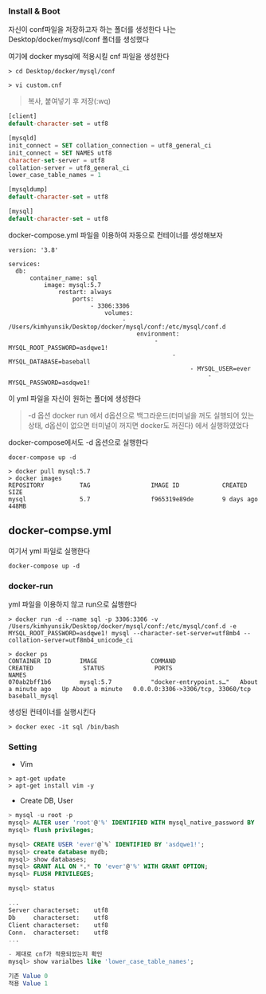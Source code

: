 ### Install & Boot

자신이 conf파일을 저장하고자 하는 폴더를 생성한다
나는 Desktop/docker/mysql/conf 폴더를 생성했다

여기에 docker mysql에 적용시킬 cnf 파일을 생성한다

```
> cd Desktop/docker/mysql/conf

> vi custom.cnf
```

> 복사, 붙여넣기 후 저장(:wq)
```sql
[client]
default-character-set = utf8

[mysqld]
init_connect = SET collation_connection = utf8_general_ci
init_connect = SET NAMES utf8
character-set-server = utf8
collation-server = utf8_general_ci
lower_case_table_names = 1

[mysqldump]
default-character-set = utf8

[mysql]
default-character-set = utf8
```

docker-compose.yml 파일을 이용하여 자동으로 컨테이너를 생성해보자
```
version: '3.8'

services:
  db:
      container_name: sql
	      image: mysql:5.7
		      restart: always
			      ports:
				       - 3306:3306
					       volumes:
						        - /Users/kimhyunsik/Desktop/docker/mysql/conf:/etc/mysql/conf.d
								    environment:
									     - MYSQL_ROOT_PASSWORD=asdqwe1!
										      - MYSQL_DATABASE=baseball
											       - MYSQL_USER=ever
												        - MYSQL_PASSWORD=asdqwe1!
```
이 yml 파일을 자신이 원하는 폴더에 생성한다

> -d 옵션
docker run 에서 d옵션으로  백그라운드(터미널을 꺼도 실행되어 있는 상태, d옵션이 없으면 터미널이 꺼지면 docker도 꺼진다) 에서 실행하였었다

docker-compose에서도 -d 옵션으로 실행한다

```docker
docer-compose up -d
```

```docker
> docker pull mysql:5.7
> docker images
REPOSITORY          TAG                 IMAGE ID            CREATED             SIZE
mysql               5.7                 f965319e89de        9 days ago          448MB

```

## docker-compse.yml
여기서 yml 파일로 실행한다

```dcoker
docker-compose up -d
```

### docker-run
yml 파일을 이용하지 않고 run으로 싫행한다
```
> docker run -d --name sql -p 3306:3306 -v /Users/kimhyunsik/Desktop/docker/mysql/conf:/etc/mysql/conf.d -e MYSQL_ROOT_PASSWORD=asdqwe1! mysql --character-set-server=utf8mb4 --collation-server=utf8mb4_unicode_ci

> docker ps
CONTAINER ID        IMAGE               COMMAND                  CREATED              STATUS              PORTS                               NAMES
070ab2bff1b6        mysql:5.7           "docker-entrypoint.s…"   About a minute ago   Up About a minute   0.0.0.0:3306->3306/tcp, 33060/tcp   baseball_mysql
```

생성된 컨테이너를 실행시킨다
```
> docker exec -it sql /bin/bash
```

### Setting

- Vim

```docker
> apt-get update
> apt-get install vim -y
```

- Create DB, User

```sql
> mysql -u root -p
mysql> ALTER user 'root'@'%' IDENTIFIED WITH mysql_native_password BY 'asdqwe1!';
mysql> flush privileges;

mysql> CREATE USER 'ever'@`%` IDENTIFIED BY 'asdqwe1!';
mysql> create database mydb;
mysql> show databases;
mysql> GRANT ALL ON *.* TO 'ever'@'%' WITH GRANT OPTION;
mysql> FLUSH PRIVILEGES;
```

```sql
mysql> status

...
Server characterset:	utf8
Db     characterset:	utf8
Client characterset:	utf8
Conn.  characterset:	utf8
...

- 제대로 cnf가 적용되었는지 확인
mysql> show varialbes like 'lower_case_table_names';

기존 Value 0
적용 Value 1
